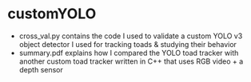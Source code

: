 # customYOLO

- cross_val.py contains the code I used to validate a custom YOLO v3 object detector I used for tracking toads & studying their behavior
- summary.pdf explains how I compared the YOLO toad tracker with another custom toad tracker written in C++ that uses RGB video + a depth sensor
